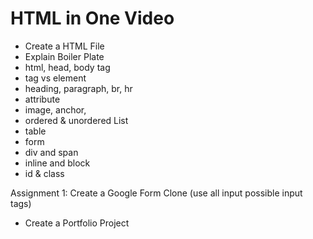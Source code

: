 # HTML in One Video

- Create a HTML File
- Explain Boiler Plate
- html, head, body tag
- tag vs element
- heading, paragraph, br, hr
- attribute
- image, anchor, 
- ordered & unordered List
- table
- form
- div and span
- inline and block
- id & class

Assignment 1: Create a Google Form Clone (use all input possible input tags)

- Create a Portfolio Project


